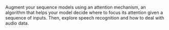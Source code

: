 Augment your sequence models using an attention mechanism, an algorithm that helps your model decide where to focus its attention given a sequence of inputs. Then, explore speech recognition and how to deal with audio data.